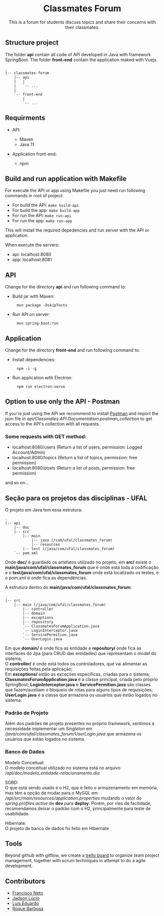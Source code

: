 <div style="text-align: center">
<h1>Classmates Forum</h1>
<p>This is a forum for students discuss topics and share their concerns with their classmates.</p> 
</div>

## Structure project 

The folder **api** contain all code of API developed in Java with framework SpringBoot. The folder **front-end** contain the application maked with Vuejs.

```
.
|-- classmates-forum
    |-- api
    |   |
    |   `-- ...
    |
    `-- front-end 
        | 
        `-- ...
```


## Requirments 
- API:
  - Maven 
  - Java 11

- Application front-end:
  - npm 

## Build and run application with Makefile
For execute the API or app using Makefile you just need run following commands in root of  project:

- For build the API:  ```make build-api```
- For build the app:   ```make build-app```
- For run the API:   ```make run-api```
- For run the app:   ```make run-app```

This will install the required depedencies and run server with the API or application.

When execute the servers:

- api: localhost:8080
- app: localhost:8081

## API

Change for the directory **api** and run following command to: 

- Build jar with Maven:
    
        mvn package -DskipTests

- Run API on server:

        mvn spring-boot:run

## Application
Change for the directory **front-end** and run following command to:

- Install dependencies:

        npm -i -g

- Run application with Electron:

        npm run electron:serve

## Option to use only the API - Postman 
If you're just using the API we recommend to install [Postman](https://www.getpostman.com/) and import the json file in *api/Classmates API Documentation.postman_collection* to get access to the API's collection with all requests.

### Some requests with GET method:
- localhost:8080/users (Return a list of users, permission: Logged Account/Admin)
- localhost:8080/topics (Return a list of topics, permission: free permission)
- localhost:8080/posts (Return a list of posts, permission: free permission)

and so on...

## 

## Seção para os projetos das disciplinas - UFAL
O projeto em Java tem essa estrutura:
```
.
|-- api
    |-- doc
    |-- src
        |-- main
            |-- java (/com/ufal/classmates_forum)
            |-- resources
        |-- test (/java/com/ufal/classmates_forum)
    `-- pom.xml
```

Onde **doc/** é guardado os artefatos utilizado no projeto, em **src/** existe o **main/java/com/ufal/classmates_forum** que é onde está toda a codificação e o **test/java/com/ufal/classmates_forum** onde está localizado os testes, e o pom.xml é onde fica as dependências.

A estrutura dentro do **main/java/com/ufal/classmates_forum**:

```
.
|-- src
    |-- main (/java/com/ufal/classmates_forum)
        |-- controller
        |-- domain
        |-- exceptions
        |-- repository
        `-- ClassmatesForumApplication.java
        `-- LoginInterceptor.java
        `-- ServicePermition.java
        `-- UserLogin.java
```

Em que **domain/** é onde fica as entidade e **repository/** onde fica as interfaces do Jpa (para CRUD das entidades) que representam o model do sistema;  
O **controller/** é onde está todos os controladores, que vai alimentar as requisições feitas pela aplicação;  
Em **exceptions/** estão as exceções específicas, criadas para o sistema;
**ClassmatesForumApplication.java** é a classe principal, criada pelo próprio SpringBoot;
**LoginInterceptor.java** e **ServicePermition.java** são classes que fazem/auxiliam o bloqueio de rotas para alguns tipos de requisições;  
**UserLogin.java** é a classe que armazena os usuários que estão logados no sistema.

### Padrão de Projeto
Além dos padrões de projeto presentes no próprio framework, sentimos a necessidade implementar um *Singleton* em  */java/com/ufal/classmates_forum/UserLogin.java* que armazena os usuários que estão logados no sistema.

### Banco de Dados

Modelo Conceitual:  
O modelo conceitual utilizado no sistema está no arquivo */api/doc/modelo_entidade-relacionamento.dia*  

SGBD:  
O que está sendo usado é o H2, que é feito o armazenamento em memória, mas têm a opção de mudar para o MySQL em */api/src/main/resources/application.properties* mudando o valor do *spring.profiles.active* de **dev** para **deploy**. Porém, por víes de facilidade, recomendamos deixar o padrão com o H2, principalmente para teste de usabilidade.  

Hibernate:  
O projeto de banco de dados foi feito em Hibernate

## Tools
Beyond github with gitflow, we create a [trello board](https://trello.com/b/L4S9JEFu/classmates-forum) to organize team project management, together with scrum techniques in attempt to do a agile development.

## Contributors 
- [Francisco Neto](https://github.com/vieirafrancisco)
- [Jadson Lúcio](https://github.com/jadsonlucio)
- [Luís Eduardo](https://github.com/luiseduardogfranca)
- [Roque Barbosa](https://github.com/trucopa)
